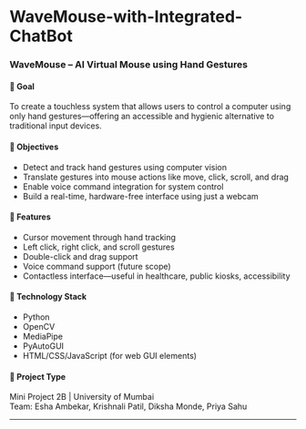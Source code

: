 # WaveMouse-with-Integrated-ChatBot

### WaveMouse – AI Virtual Mouse using Hand Gestures

#### 🎯 Goal
To create a touchless system that allows users to control a computer using only hand gestures—offering an accessible and hygienic alternative to traditional input devices.

#### 🎯 Objectives
- Detect and track hand gestures using computer vision
- Translate gestures into mouse actions like move, click, scroll, and drag
- Enable voice command integration for system control
- Build a real-time, hardware-free interface using just a webcam

#### 🌟 Features
- Cursor movement through hand tracking
- Left click, right click, and scroll gestures
- Double-click and drag support
- Voice command support (future scope)
- Contactless interface—useful in healthcare, public kiosks, accessibility

#### 🔧 Technology Stack
- Python  
- OpenCV  
- MediaPipe  
- PyAutoGUI  
- HTML/CSS/JavaScript (for web GUI elements)  

#### 📂 Project Type
Mini Project 2B | University of Mumbai  
Team: Esha Ambekar, Krishnali Patil, Diksha Monde, Priya Sahu

---

